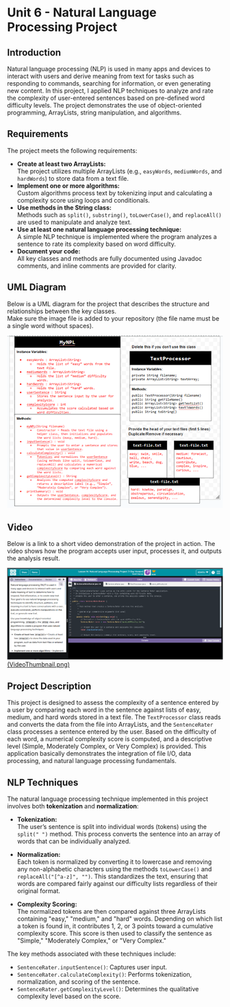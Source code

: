 # Unit 6 - Natural Language Processing Project

## Introduction

Natural language processing (NLP) is used in many apps and devices to interact with users and derive meaning from text for tasks such as responding to commands, searching for information, or even generating new content. In this project, I applied NLP techniques to analyze and rate the complexity of user-entered sentences based on pre-defined word difficulty levels. The project demonstrates the use of object-oriented programming, ArrayLists, string manipulation, and algorithms.

## Requirements

The project meets the following requirements:
- **Create at least two ArrayLists:**  
  The project utilizes multiple ArrayLists (e.g., `easyWords`, `mediumWords`, and `hardWords`) to store data from a text file.
- **Implement one or more algorithms:**  
  Custom algorithms process text by tokenizing input and calculating a complexity score using loops and conditionals.
- **Use methods in the String class:**  
  Methods such as `split()`, `substring()`, `toLowerCase()`, and `replaceAll()` are used to manipulate and analyze text.
- **Use at least one natural language processing technique:**  
  A simple NLP technique is implemented where the program analyzes a sentence to rate its complexity based on word difficulty.
- **Document your code:**  
  All key classes and methods are fully documented using Javadoc comments, and inline comments are provided for clarity.

## UML Diagram

Below is a UML diagram for the project that describes the structure and relationships between the key classes.  
Make sure the image file is added to your repository (the file name must be a single word without spaces).

![alt text](image.png)

## Video

Below is a link to a short video demonstration of the project in action. The video shows how the program accepts user input, processes it, and outputs the analysis result.

[![alt text](image-1.png)(VideoThumbnail.png)](https://youtu.be/EjIsXojiDyQ)

## Project Description

This project is designed to assess the complexity of a sentence entered by a user by comparing each word in the sentence against lists of easy, medium, and hard words stored in a text file. The `TextProcessor` class reads and converts the data from the file into ArrayLists, and the `SentenceRater` class processes a sentence entered by the user. Based on the difficulty of each word, a numerical complexity score is computed, and a descriptive level (Simple, Moderately Complex, or Very Complex) is provided. This application basically demonstrates the integration of file I/O, data processing, and natural language processing fundamentals.

## NLP Techniques

The natural language processing technique implemented in this project involves both **tokenization** and **normalization**:

- **Tokenization:**  
  The user’s sentence is split into individual words (tokens) using the `split(" ")` method. This process converts the sentence into an array of words that can be individually analyzed.

- **Normalization:**  
  Each token is normalized by converting it to lowercase and removing any non-alphabetic characters using the methods `toLowerCase()` and `replaceAll("[^a-z]", "")`. This standardizes the text, ensuring that words are compared fairly against our difficulty lists regardless of their original format.

- **Complexity Scoring:**  
  The normalized tokens are then compared against three ArrayLists containing "easy," "medium," and "hard" words. Depending on which list a token is found in, it contributes 1, 2, or 3 points toward a cumulative complexity score. This score is then used to classify the sentence as "Simple," "Moderately Complex," or "Very Complex."

The key methods associated with these techniques include:
- `SentenceRater.inputSentence()`: Captures user input.
- `SentenceRater.calculateComplexity()`: Performs tokenization, normalization, and scoring of the sentence.
- `SentenceRater.getComplexityLevel()`: Determines the qualitative complexity level based on the score.
